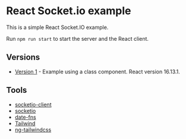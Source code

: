 # React Socket.io example

This is a simple React Socket.IO example.

Run `npm run start` to start the server and the React client.

## Versions

- [Version 1](https://github.com/DavidBuck/react-socket-io-example/tree/v1.0) - Example using a class component. React version 16.13.1.

## Tools

- [socketio-client](https://github.com/socketio/socket.io-client)
- [socketio](https://github.com/socketio/socket.io)
- [date-fns](https://www.npmjs.com/package/date-fns)
- [Tailwind](https://tailwindcss.com)
- [ng-tailwindcss](https://github.com/tehpsalmist/ng-tailwindcss)

